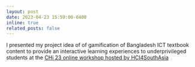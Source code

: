 ```yaml
---
layout: post
date: 2023-04-23 15:59:00-0400
inline: true
related_posts: false
---
```


I presented my project idea of  of gamification of Bangladesh ICT textbook content to provide an interactive learning experiences to underprivileged students at the [CHi 23 online workshop hosted by HCI4SouthAsia](https://hci4south.asia/workshop-chi-2023/)
